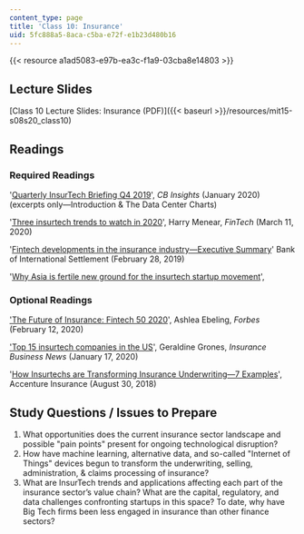 ```yaml
---
content_type: page
title: 'Class 10: Insurance'
uid: 5fc888a5-8aca-c5ba-e72f-e1b23d480b16
---
```


{{< resource a1ad5083-e97b-ea3c-f1a9-03cba8e14803 >}}

Lecture Slides
--------------

[Class 10 Lecture Slides: Insurance (PDF)]({{< baseurl >}}/resources/mit15-s08s20_class10)

Readings
--------

### Required Readings

'[Quarterly InsurTech Briefing Q4 2019](https://www.willistowerswatson.com/en-CA/Insights/2020/01/quarterly-insurtech-briefing-q4-2019)', _CB Insights_ (January 2020) (excerpts only—Introduction & The Data Center Charts)

'[Three insurtech trends to watch in 2020](https://www.fintechmagazine.com/insurance/three-insurtech-trends-watch-2020)', Harry Menear, _FinTech_ (March 11, 2020)

'[Fintech developments in the insurance industry—Executive Summary](https://www.bis.org/fsi/fsisummaries/fintech.htm)' Bank of International Settlement (February 28, 2019)

'[Why Asia is fertile new ground for the insurtech startup movement](https://techwireasia.com/2020/05/why-asia-is-fertile-new-ground-for-the-insurtech-startup-movement/)',

### Optional Readings

['The Future of Insurance: Fintech 50 2020](https://www.forbes.com/sites/ashleaebeling/2020/02/12/the-future-of-insurance-fintech-50-2020/#1eb344aa21a3)', Ashlea Ebeling, _Forbes_ (February 12, 2020)

['Top 15 insurtech companies in the US](https://www.insurancebusinessmag.com/us/guides/top-15-insurtech-companies-in-the-us-210710.aspx)', Geraldine Grones, _Insurance Business News_ (January 17, 2020)

'[How Insurtechs are Transforming Insurance Underwriting—7 Examples](https://insuranceblog.accenture.com/how-insurtechs-are-transforming-insurance-underwriting-7-examples)', Accenture Insurance (August 30, 2018)

Study Questions / Issues to Prepare
-----------------------------------

1.  What opportunities does the current insurance sector landscape and possible "pain points" present for ongoing technological disruption?
2.  How have machine learning, alternative data, and so-called "Internet of Things" devices begun to transform the underwriting, selling, administration, & claims processing of insurance?
3.  What are InsurTech trends and applications affecting each part of the insurance sector’s value chain? What are the capital, regulatory, and data challenges confronting startups in this space? To date, why have Big Tech firms been less engaged in insurance than other finance sectors?